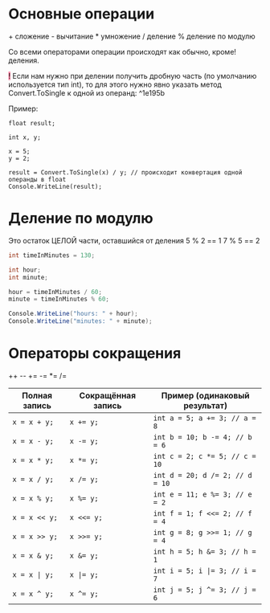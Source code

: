 # Основные операции
\+ сложение
\- вычитание
\* умножение
\/ деление
\% деление по модулю


Со всеми операторами операции происходят как обычно, кроме! деления.

<mark style="background: #FF5582A6;">!</mark> Если нам нужно при делении получить дробную часть (по умолчанию используется тип int), то для этого нужно явно указать метод Convert.ToSingle к одной из операнд: ^1e195b

Пример:
``` Csharp
float result;

int x, y;

x = 5;
y = 2;

result = Convert.ToSingle(x) / y; // происходит конвертация одной операнды в float
Console.WriteLine(result);
```


# Деление по модулю
Это остаток ЦЕЛОЙ части, оставшийся от деления
5 % 2 == 1
7 % 5 == 2

```csharp
int timeInMinutes = 130;

int hour;
int minute;

hour = timeInMinutes / 60;
minute = timeInMinutes % 60;

Console.WriteLine("hours: " + hour);
Console.WriteLine("minutes: " + minute);
```

# Операторы сокращения
++
\--
+=
-=
\*=
\/=

|Полная запись|Сокращённая запись|Пример (одинаковый результат)|
|---|---|---|
|`x = x + y;`|`x += y;`|`int a = 5; a += 3; // a = 8`|
|`x = x - y;`|`x -= y;`|`int b = 10; b -= 4; // b = 6`|
|`x = x * y;`|`x *= y;`|`int c = 2; c *= 5; // c = 10`|
|`x = x / y;`|`x /= y;`|`int d = 20; d /= 2; // d = 10`|
|`x = x % y;`|`x %= y;`|`int e = 11; e %= 3; // e = 2`|
|`x = x << y;`|`x <<= y;`|`int f = 1; f <<= 2; // f = 4`|
|`x = x >> y;`|`x >>= y;`|`int g = 8; g >>= 1; // g = 4`|
|`x = x & y;`|`x &= y;`|`int h = 5; h &= 3; // h = 1`|
|`x = x \| y;`|`x \|= y;`|`int i = 5; i \|= 3; // i = 7`|
|`x = x ^ y;`|`x ^= y;`|`int j = 5; j ^= 3; // j = 6`|